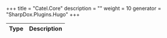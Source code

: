 

+++
title = "Catel.Core" 
description = ""
weight = 10
generator = "SharpDox.Plugins.Hugo"
+++

Type|Description
---|---

